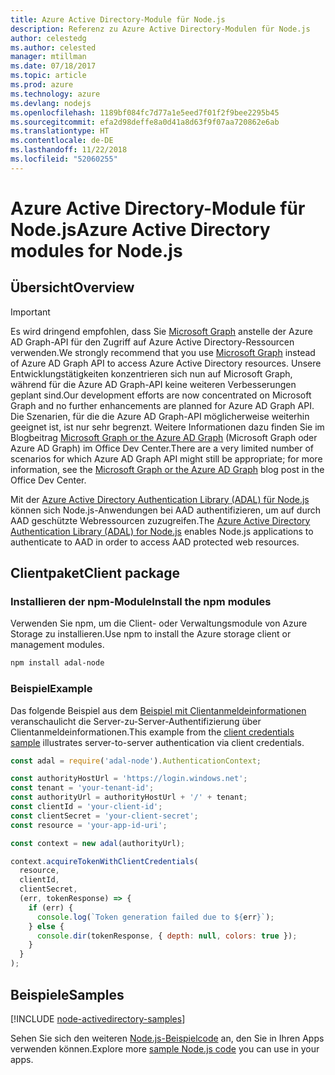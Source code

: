 ```yaml
---
title: Azure Active Directory-Module für Node.js
description: Referenz zu Azure Active Directory-Modulen für Node.js
author: celestedg
ms.author: celested
manager: mtillman
ms.date: 07/18/2017
ms.topic: article
ms.prod: azure
ms.technology: azure
ms.devlang: nodejs
ms.openlocfilehash: 1189bf084fc7d77a1e5eed7f01f2f9bee2295b45
ms.sourcegitcommit: efa2d98deffe8a0d41a8d63f9f07aa720862e6ab
ms.translationtype: HT
ms.contentlocale: de-DE
ms.lasthandoff: 11/22/2018
ms.locfileid: "52060255"
---
```

# <a name="azure-active-directory-modules-for-nodejs"></a><span data-ttu-id="d8f5b-103">Azure Active Directory-Module für Node.js</span><span class="sxs-lookup"><span data-stu-id="d8f5b-103">Azure Active Directory modules for Node.js</span></span>

## <a name="overview"></a><span data-ttu-id="d8f5b-104">Übersicht</span><span class="sxs-lookup"><span data-stu-id="d8f5b-104">Overview</span></span>

> [!IMPORTANT]
> <span data-ttu-id="d8f5b-105">Es wird dringend empfohlen, dass Sie [Microsoft Graph](https://graph.microsoft.io/) anstelle der Azure AD Graph-API für den Zugriff auf Azure Active Directory-Ressourcen verwenden.</span><span class="sxs-lookup"><span data-stu-id="d8f5b-105">We strongly recommend that you use [Microsoft Graph](https://graph.microsoft.io/) instead of Azure AD Graph API to access Azure Active Directory resources.</span></span> <span data-ttu-id="d8f5b-106">Unsere Entwicklungstätigkeiten konzentrieren sich nun auf Microsoft Graph, während für die Azure AD Graph-API keine weiteren Verbesserungen geplant sind.</span><span class="sxs-lookup"><span data-stu-id="d8f5b-106">Our development efforts are now concentrated on Microsoft Graph and no further enhancements are planned for Azure AD Graph API.</span></span> <span data-ttu-id="d8f5b-107">Die Szenarien, für die die Azure AD Graph-API möglicherweise weiterhin geeignet ist, ist nur sehr begrenzt. Weitere Informationen dazu finden Sie im Blogbeitrag [Microsoft Graph or the Azure AD Graph](https://dev.office.com/blogs/microsoft-graph-or-azure-ad-graph) (Microsoft Graph oder Azure AD Graph) im Office Dev Center.</span><span class="sxs-lookup"><span data-stu-id="d8f5b-107">There are a very limited number of scenarios for which Azure AD Graph API might still be appropriate; for more information, see the [Microsoft Graph or the Azure AD Graph](https://dev.office.com/blogs/microsoft-graph-or-azure-ad-graph) blog post in the Office Dev Center.</span></span>

<span data-ttu-id="d8f5b-108">Mit der [Azure Active Directory Authentication Library (ADAL) für Node.js](https://www.npmjs.com/package/adal-node) können sich Node.js-Anwendungen bei AAD authentifizieren, um auf durch AAD geschützte Webressourcen zuzugreifen.</span><span class="sxs-lookup"><span data-stu-id="d8f5b-108">The [Azure Active Directory Authentication Library (ADAL) for Node.js](https://www.npmjs.com/package/adal-node) enables Node.js applications to authenticate to AAD in order to access AAD protected web resources.</span></span>

## <a name="client-package"></a><span data-ttu-id="d8f5b-109">Clientpaket</span><span class="sxs-lookup"><span data-stu-id="d8f5b-109">Client package</span></span>

### <a name="install-the-npm-modules"></a><span data-ttu-id="d8f5b-110">Installieren der npm-Module</span><span class="sxs-lookup"><span data-stu-id="d8f5b-110">Install the npm modules</span></span>

<span data-ttu-id="d8f5b-111">Verwenden Sie npm, um die Client- oder Verwaltungsmodule von Azure Storage zu installieren.</span><span class="sxs-lookup"><span data-stu-id="d8f5b-111">Use npm to install the Azure storage client or management modules.</span></span>

```bash
npm install adal-node
```   

### <a name="example"></a><span data-ttu-id="d8f5b-112">Beispiel</span><span class="sxs-lookup"><span data-stu-id="d8f5b-112">Example</span></span>

<span data-ttu-id="d8f5b-113">Das folgende Beispiel aus dem [Beispiel mit Clientanmeldeinformationen](https://github.com/MSOpenTech/azure-activedirectory-library-for-nodejs/blob/master/sample/client-credentials-sample.js) veranschaulicht die Server-zu-Server-Authentifizierung über Clientanmeldeinformationen.</span><span class="sxs-lookup"><span data-stu-id="d8f5b-113">This example from the [client credentials sample](https://github.com/MSOpenTech/azure-activedirectory-library-for-nodejs/blob/master/sample/client-credentials-sample.js) illustrates server-to-server authentication via client credentials.</span></span>

```javascript
const adal = require('adal-node').AuthenticationContext;

const authorityHostUrl = 'https://login.windows.net';
const tenant = 'your-tenant-id';
const authorityUrl = authorityHostUrl + '/' + tenant;
const clientId = 'your-client-id';
const clientSecret = 'your-client-secret';
const resource = 'your-app-id-uri';

const context = new adal(authorityUrl);

context.acquireTokenWithClientCredentials(
  resource,
  clientId,
  clientSecret,
  (err, tokenResponse) => {
    if (err) {
      console.log(`Token generation failed due to ${err}`);
    } else {
      console.dir(tokenResponse, { depth: null, colors: true });
    }
  }
);
```

## <a name="samples"></a><span data-ttu-id="d8f5b-114">Beispiele</span><span class="sxs-lookup"><span data-stu-id="d8f5b-114">Samples</span></span>

[!INCLUDE [node-activedirectory-samples](../docs-ref-conceptual/includes/activedirectory-samples.md)]

<span data-ttu-id="d8f5b-115">Sehen Sie sich den weiteren [Node.js-Beispielcode](https://azure.microsoft.com/resources/samples/?platform=nodejs) an, den Sie in Ihren Apps verwenden können.</span><span class="sxs-lookup"><span data-stu-id="d8f5b-115">Explore more [sample Node.js code](https://azure.microsoft.com/resources/samples/?platform=nodejs) you can use in your apps.</span></span>
